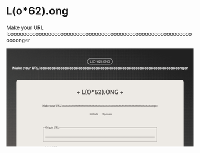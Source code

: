 # L(o*62).ong

Make your URL looooooooooooooooooooooooooooooooooooooooooooooooooooooooooooooonger

![Banner](./public/banner.png)
